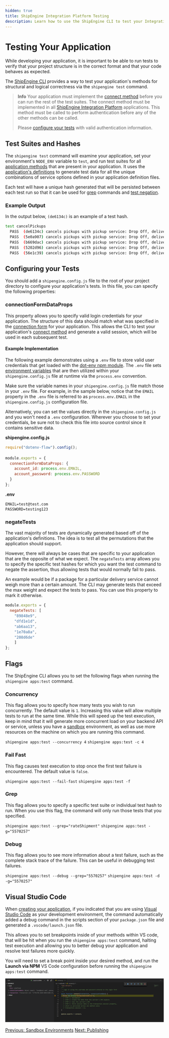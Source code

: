 ```yaml
---
hidden: true
title: ShipEngine Integration Platform Testing
description: Learn how to use the ShipEngine CLI to test your Integration App
---
```



Testing Your Application
================
While developing your application, it is important to be able to run tests to verify that your project structure is in the correct format and that your code behaves as expected.

The [ShipEngine CLI](../cli.md) provides a way to test your application's methods for structural and logical correctness via the `shipengine test` command.


> **Info**
> Your application must implement the [connect method](../reference/methods/connect.md) before you can run the rest of the test suites.
> The connect method must be implemented in all [ShipEngine Integration Platform](./index.md) applications. This method must be called to perform authentication before any of the other methods can be called.
>
> Please [configure your tests](index.md#connectionformdataprops) with valid authentication information.


Test Suites and Hashes
----------------------

The `shipengine test` command will examine your application, set your environment's `NODE_ENV` variable to `test`, and run test suites for all [application methods](../structure.md#methods) that are present
in your application. It uses the [application's definitions](../structure.md#definitions) to generate test data for all the unique combinations of service options defined in your application definition
files.

Each test will have a unique hash generated that will be persisted between each test run so that it can be used for [grep](index.md#grep) commands and [test negation](index.md#negatetests).

### Example Output

In the output below, `(de6134c)` is an example of a test hash.
```bash
test cancelPickups
  PASS  (de6134c) cancels pickups with pickup service: Drop Off, delivery service: Same Day Delivery, package: Box, package unit: g, package weight: 1, time window start: Today, time window end: Tomorrow, and reason carrier_failed_pickup
  PASS  (5e0a907) cancels pickups with pickup service: Drop Off, delivery service: Same Day Delivery, package: Envelope, package unit: g, package weight: 1, time window start: Today, time window end: Tomorrow, and reason carrier_failed_pickup
  PASS  (b669dac) cancels pickups with pickup service: Drop Off, delivery service: Same Day Delivery, package: Bag, package unit: g, package weight: 1, time window start: Today, time window end: Tomorrow, and reason carrier_failed_pickup
  PASS  (5202d96) cancels pickups with pickup service: Drop Off, delivery service: Same Day Delivery, package: Box, package unit: g, package weight: 10, time window start: Today, time window end: Tomorrow, and reason carrier_failed_pickup
  PASS  (56e1c39) cancels pickups with pickup service: Drop Off, delivery service: Same Day Delivery, package: Envelope, package unit: g, package weight: 10, time window start: Today, time window end: Tomorrow, and reason carrier_failed_pickup
```


Configuring your Tests
----------------------
You should add a `shipengine.config.js` file to the root of your project directory to configure your application's tests. In this file, you can specify the following properties:

### connectionFormDataProps

This property allows you to specify valid login credentials for your application. The structure of this data should match what was specified in the [connection form](../reference/forms.md) for your application.
This allows the CLI to test your application's [connect method](../reference/methods/connect.md) and generate a valid session, which will be used in each subsequent test.

#### Example Implementation

The following example demonstrates using a `.env` file to store valid user credentials that get loaded with the [dot-env npm module](https://www.npmjs.com/package/dotenv-flow).
The `.env` file sets [environment variables](https://en.wikipedia.org/wiki/Environment_variable) that are then utilized within your `shipengine.config.js` file at runtime via the `process.env` convention.

Make sure the variable names in your
`shipengine.config.js` file match those in your `.env` file. For example, in the sample below, notice that the `EMAIL` property in the `.env` file is referred to as `process.env.EMAIL` in the `shipengine.config.js` configuration file.

Alternatively, you can set the values directly in the `shipengine.config.js` and you won't need a `.env` configuration. Wherever you choose to set your credentials, be sure not to check this file into source control since it contains sensitive data.


**shipengine.config.js**

```javascript highlights="4"
require("dotenv-flow").config();

module.exports = {
  connectionFormDataProps: {
    account_id: process.env.EMAIL,
    account_password: process.env.PASSWORD
  }
};

```

**.env**
```
EMAIL=test@test.com
PASSWORD=testing123
```

### negateTests

The vast majority of tests are dynamically generated based off of the application's definitions. The idea is to test all the permutations that the application should support.

However, there will always be cases that are specific to your application that are the opposite of what we expect. The `negateTests` array allows you to specify the specific test hashes for which you want the test command to negate the assertion,
thus allowing tests that would normally fail to pass.

An example would be if a package for a particular delivery service cannot weigh more than a certain amount. The CLI may generate tests that exceed the max weight and expect the tests to pass. You can use this property to mark it otherwise.

```javascript
module.exports = {
  negateTests: [
    "89848e9",
    "dfd1e1d",
    "ab6aa13",
    "1e70a8a",
    "208d6de"
    ]
};
```

Flags
------
The ShipEngine CLI allows you to set the following flags when running the `shipengine apps:test` command.

### Concurrency
This flag allows you to specify how many tests you wish to run concurrently. The default value is `1`. Increasing this value will allow multiple tests to run at the same time. While this will speed up the test execution, keep in mind that it
will generate more concurrent load on your backend API or service, unless you have a [sandbox](./../sandbox.md) environment, as well as use more resources on the machine on which you are running this command.

`shipengine apps:test --concurrency 4`
`shipengine apps:test -c 4`


### Fail Fast
This flag causes test execution to stop once the first test failure is encountered. The default value is `false`.

`shipengine apps:test --fail-fast`
`shipengine apps:test -f`


### Grep
This flag allows you to specify a specific test suite or individual test hash to run. When you use this flag, the command will only run those tests that you specified.

`shipengine apps:test --grep="rateShipment"`
`shipengine apps:test -g="5570257"`

### Debug
This flag allows you to see more information about a test failure, such as the complete stack trace of the failure. This can be useful in debugging test failures.

`shipengine apps:test --debug --grep="5570257"`
`shipengine apps:test -d -g="5570257"`


Visual Studio Code
------------------

When [creating your application](./../create-first-app.md), if you indicated that you are using [Visual Studio Code](https://code.visualstudio.com/) as your development environment,
the command automatically added a debug command in the scripts section of your `package.json` file and generated a `.vscode/launch.json` file.

This allows you to set breakpoints inside of your methods within VS code, that will be hit when you run the `shipengine apps:test` command, halting test execution and allowing you to
better debug your application and resolve test failures more quickly.

You will need to set a break point inside your desired method, and run the **Launch via NPM** VS Code configuration before running the `shipengine apps:test` command.

![Visual Studio Code Debug](vs-code-debug.png)


<div class="previous-next-nav">
  <a class="button button-small button-secondary" href="./../sandbox.md">Previous: Sandbox Environments</a>
  <a class="button button-small button-secondary" href="./../publish.md">Next: Publishing</a>
</div>
